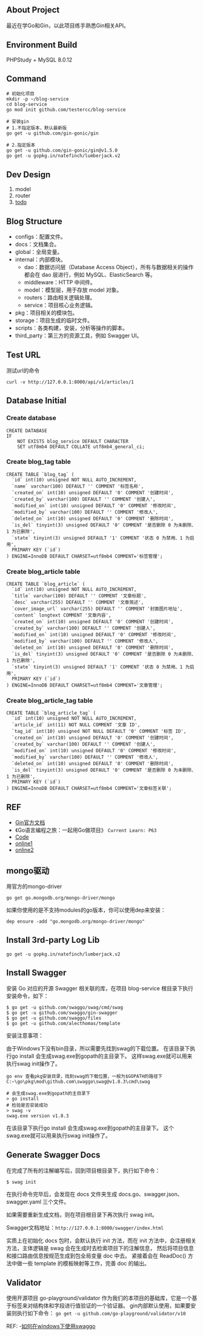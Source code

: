 ## About Project

最近在学Go和Gin，以此项目练手熟悉Gin相关API。

## Environment Build

PHPStudy + MySQL 8.0.12

## Command

```shell
# 初始化项目
mkdir -p ~/blog-service
cd blog-service
go mod init github.com/testercc/blog-service

# 安装gin
# 1.不指定版本，默认最新版
go get -u github.com/gin-gonic/gin

# 2.指定版本
go get -u github.com/gin-gonic/gin@v1.5.0
go get -u gopkg.in/natefinch/lumberjack.v2
```

## Dev Design

1. model
2. router
3. [todo](https://golang2.eddycjy.com/posts/ch2/02-project-design/)

## Blog Structure

- configs：配置文件。
- docs：文档集合。
- global：全局变量。
- internal：内部模块。
  - dao：数据访问层（Database Access Object），所有与数据相关的操作都会在 dao 层进行，例如 MySQL、ElasticSearch 等。
  - middleware：HTTP 中间件。
  - model：模型层，用于存放 model 对象。
  - routers：路由相关逻辑处理。
  - service：项目核心业务逻辑。
- pkg：项目相关的模块包。
- storage：项目生成的临时文件。
- scripts：各类构建，安装，分析等操作的脚本。
- third_party：第三方的资源工具，例如 Swagger UI。

## Test URL

测试url的命令
```shell
curl -v http://127.0.0.1:8000/api/v1/articles/1
```

## Database Initial

### Create database

```mysql
CREATE DATABASE
IF
	NOT EXISTS blog_service DEFAULT CHARACTER 
	SET utf8mb4 DEFAULT COLLATE utf8mb4_general_ci;
```

### Create blog_tag table

```mysql
CREATE TABLE `blog_tag` (
  `id` int(10) unsigned NOT NULL AUTO_INCREMENT,
  `name` varchar(100) DEFAULT '' COMMENT '标签名称',
  `created_on` int(10) unsigned DEFAULT '0' COMMENT '创建时间',
  `created_by` varchar(100) DEFAULT '' COMMENT '创建人',
  `modified_on` int(10) unsigned DEFAULT '0' COMMENT '修改时间',
  `modified_by` varchar(100) DEFAULT '' COMMENT '修改人',
  `deleted_on` int(10) unsigned DEFAULT '0' COMMENT '删除时间',
  `is_del` tinyint(3) unsigned DEFAULT '0' COMMENT '是否删除 0 为未删除、1 为已删除',
  `state` tinyint(3) unsigned DEFAULT '1' COMMENT '状态 0 为禁用、1 为启用',
  PRIMARY KEY (`id`)
) ENGINE=InnoDB DEFAULT CHARSET=utf8mb4 COMMENT='标签管理';
```

### Create blog_article table

```mysql
CREATE TABLE `blog_article` (
  `id` int(10) unsigned NOT NULL AUTO_INCREMENT,
  `title` varchar(100) DEFAULT '' COMMENT '文章标题',
  `desc` varchar(255) DEFAULT '' COMMENT '文章简述',
  `cover_image_url` varchar(255) DEFAULT '' COMMENT '封面图片地址',
  `content` longtext COMMENT '文章内容',
  `created_on` int(10) unsigned DEFAULT '0' COMMENT '创建时间',
  `created_by` varchar(100) DEFAULT '' COMMENT '创建人',
  `modified_on` int(10) unsigned DEFAULT '0' COMMENT '修改时间',
  `modified_by` varchar(100) DEFAULT '' COMMENT '修改人',
  `deleted_on` int(10) unsigned DEFAULT '0' COMMENT '删除时间',
  `is_del` tinyint(3) unsigned DEFAULT '0' COMMENT '是否删除 0 为未删除、1 为已删除',
  `state` tinyint(3) unsigned DEFAULT '1' COMMENT '状态 0 为禁用、1 为启用',
  PRIMARY KEY (`id`)
) ENGINE=InnoDB DEFAULT CHARSET=utf8mb4 COMMENT='文章管理';
```

### Create blog_article_tag table

```mysql
CREATE TABLE `blog_article_tag` (
  `id` int(10) unsigned NOT NULL AUTO_INCREMENT,
  `article_id` int(11) NOT NULL COMMENT '文章 ID',
  `tag_id` int(10) unsigned NOT NULL DEFAULT '0' COMMENT '标签 ID',
  `created_on` int(10) unsigned DEFAULT '0' COMMENT '创建时间',
  `created_by` varchar(100) DEFAULT '' COMMENT '创建人',
  `modified_on` int(10) unsigned DEFAULT '0' COMMENT '修改时间',
  `modified_by` varchar(100) DEFAULT '' COMMENT '修改人',
  `deleted_on` int(10) unsigned DEFAULT '0' COMMENT '删除时间',
  `is_del` tinyint(3) unsigned DEFAULT '0' COMMENT '是否删除 0 为未删除、1 为已删除',
  PRIMARY KEY (`id`)
) ENGINE=InnoDB DEFAULT CHARSET=utf8mb4 COMMENT='文章标签关联';
```

## REF

- [Gin官方文档](https://github.com/gin-gonic/gin)
- 《Go语言编程之旅：一起用Go做项目》  `Current Learn: P63`
- [Code](https://github.com/go-programming-tour-book)
- [online1](https://e.dangdang.com/pc/reader/index.html?id=1901224143)
- [online2](https://golang2.eddycjy.com/posts/ch2/02-project-design/)


## mongo驱动

用官方的mongo-driver
```
go get go.mongodb.org/mongo-driver/mongo
```

如果你使用的是不支持modules的go版本，你可以使用dep来安装：

```
dep ensure -add "go.mongodb.org/mongo-driver/mongo"
```

## Install 3rd-party Log Lib
```
go get -u gopkg.in/natefinch/lumberjack.v2
```

## Install Swagger
安装 Go 对应的开源 Swagger 相关联的库，在项目 blog-service 根目录下执行安装命令，如下：
```
$ go get -u github.com/swaggo/swag/cmd/swag
$ go get -u github.com/swaggo/gin-swagger 
$ go get -u github.com/swaggo/files
$ go get -u github.com/alecthomas/template
```
安装注意事项：

由于Windows下没有bin目录，所以需要先找到swag的下载位置。
在该目录下执行go install 会生成swag.exe到gopath的主目录下。
这样swag.exe就可以用来执行swag init操作了。
```
go env 查看pkg安装目录，找到swag的下载位置，一般为$GOPATH的路径下
C:~\go\pkg\mod\github.com\swaggo\swag@v1.8.3\cmd\swag

# 会生成swag.exe到gopath的主目录下
> go install
# 检验是否安装成功     
> swag -v
swag.exe version v1.8.3
```

在该目录下执行go install 会生成swag.exe到gopath的主目录下。
这个swag.exe就可以用来执行swag init操作了。

## Generate Swagger Docs

在完成了所有的注解编写后，回到项目根目录下，执行如下命令：
```shell
$ swag init
```
在执行命令完毕后，会发现在 docs 文件夹生成 docs.go、swagger.json、swagger.yaml 三个文件。

如果需要重新生成文档，则在项目根目录下再次执行 swag init。

Swagger文档地址：`http://127.0.0.1:8000/swagger/index.html`

实质上在初始化 docs 包时，会默认执行 init 方法，而在 init 方法中，会注册相关方法，主体逻辑是 swag 会在生成时去检索项目下的注解信息，
然后将项目信息和接口路由信息按规范生成到包全局变量 doc 中去。 紧接着会在 ReadDoc() 方法中做一些 template 的模板映射等工作，完善 doc 的输出。


## Validator

使用开源项目 go-playground/validator 作为我们的本项目的基础库，它是一个基于标签来对结构体和字段进行值验证的一个验证器。
gin内部默认使用，如果要安装则执行如下命令：
`go get -u github.com/go-playground/validator/v10`

REF:
-[如何在windows下使用swaggo](https://blog.csdn.net/ran_Max/article/details/105718374)